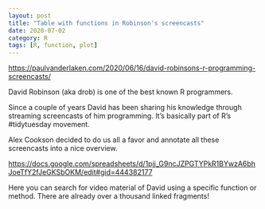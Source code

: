 ```yaml
---
layout: post
title: "Table with functions in Robinson's screencasts"
date: 2020-07-02
category: R
tags: [R, function, plot]
---
```



https://paulvanderlaken.com/2020/06/16/david-robinsons-r-programming-screencasts/


David Robinson (aka drob) is one of the best known R programmers.

Since a couple of years David has been sharing his knowledge through streaming screencasts of him programming. It’s basically part of R’s #tidytuesday movement.

Alex Cookson decided to do us all a favor and annotate all these screencasts into a nice overview. 

https://docs.google.com/spreadsheets/d/1pjj_G9ncJZPGTYPkR1BYwzA6bhJoeTfY2fJeGKSbOKM/edit#gid=444382177

Here you can search for video material of David using a specific function or method. There are already over a thousand linked fragments!
